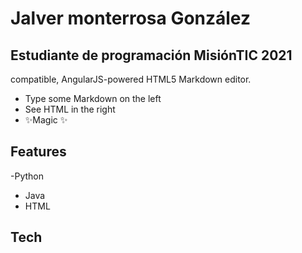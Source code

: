 # Jalver monterrosa González
## Estudiante de programación MisiónTIC 2021

 compatible,
AngularJS-powered HTML5 Markdown editor.

- Type some Markdown on the left
- See HTML in the right
- ✨Magic ✨

## Features

-Python
- Java
- HTML







## Tech
